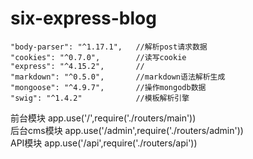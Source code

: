# six-express-blog 
```
"body-parser": "^1.17.1",   //解析post请求数据
"cookies": "^0.7.0",        //读写cookie
"express": "^4.15.2",       // 
"markdown": "^0.5.0",       //markdown语法解析生成
"mongoose": "^4.9.7",       //操作mongodb数据
"swig": "^1.4.2"            //模板解析引擎
```   

前台模块    app.use('/',require('./routers/main'))    
后台cms模块 app.use('/admin',require('./routers/admin'))    
API模块    app.use('/api',require('./routers/api'))    

